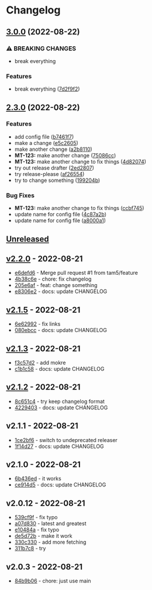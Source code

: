# Changelog

## [3.0.0](https://github.com/tam5/github-workflows-test/compare/v2.3.0...v3.0.0) (2022-08-22)


### ⚠ BREAKING CHANGES

* break everything

### Features

* break everything ([7d2f9f2](https://github.com/tam5/github-workflows-test/commit/7d2f9f2ce1e3d54cb8901c21cebb375fdcaafa65))

## [2.3.0](https://github.com/tam5/github-workflows-test/compare/v2.2.0...v2.3.0) (2022-08-22)


### Features

* add config file ([b7461f7](https://github.com/tam5/github-workflows-test/commit/b7461f76cf1b3df6a8c70c0e9f3053375bb96d19))
* make a change ([e5c2605](https://github.com/tam5/github-workflows-test/commit/e5c26053784614769a0867f36c5640c6098d4049))
* make another change ([a2b8110](https://github.com/tam5/github-workflows-test/commit/a2b811006da038afed9a89c19401e59ead2f3c08))
* **MT-123:** make another change ([75086cc](https://github.com/tam5/github-workflows-test/commit/75086ccdc1ff11c628368ab0bf3d0d18ba8e4bf1))
* **MT-123:** make another change to fix things ([4d82074](https://github.com/tam5/github-workflows-test/commit/4d82074da7c5bd6d4d804b3962024832697bb9bd))
* try out release drafter ([2ed2807](https://github.com/tam5/github-workflows-test/commit/2ed2807c548f22fe8020e7860c753643ce04b8d4))
* try release-please ([af26554](https://github.com/tam5/github-workflows-test/commit/af2655402443c78ab40a23dc6667b46c5f3d814b))
* try to change something ([199204b](https://github.com/tam5/github-workflows-test/commit/199204b3cf8fdc3c287cce7ca0bb609f1408e3a9))


### Bug Fixes

* **MT-123:** make another change to fix things ([ccbf745](https://github.com/tam5/github-workflows-test/commit/ccbf7450103e9b1e8544903f51ce104dd1e6387f))
* update name for config file ([4c87a2b](https://github.com/tam5/github-workflows-test/commit/4c87a2b04c12cd6c6b11290d007e1bc25cc26168))
* update name for config file ([a8000a1](https://github.com/tam5/github-workflows-test/commit/a8000a1500dc68f22af42b5eeae6b52248038616))

## [Unreleased](https://github.com/tam5/github-workflows-test/compare/v2.2.0...main)

## [v2.2.0](https://github.com/tam5/github-workflows-test/compare/v2.1.5...v2.2.0) - 2022-08-21

- [e6defd6](http://github.com/tam5/github-workflows-test/commit/e6defd69a41e89b7bb5e29cb013f631bee2fd3ee) - Merge pull request #1 from tam5/feature
- [4b38c6e](http://github.com/tam5/github-workflows-test/commit/4b38c6e112a1ea9ea12d91794857f0e03b717e9b) - chore: fix changelog
- [205e6af](http://github.com/tam5/github-workflows-test/commit/205e6af4c32c960d4320b10935ad2d74d76ba3b3) - feat: change something
- [e8306e2](http://github.com/tam5/github-workflows-test/commit/e8306e26e8df2ce26920ca6186aa13f6041cadf3) - docs: update CHANGELOG

## [v2.1.5](https://github.com/tam5/github-workflows-test/compare/v2.1.3...v2.1.5) - 2022-08-21

- [6e62992](http://github.com/tam5/github-workflows-test/commit/6e62992938dcc30cb2e706a14db93def0c192d44) - fix links
- [080ebcc](http://github.com/tam5/github-workflows-test/commit/080ebcc9e0f3e52db8ff2442e0db1892eb978499) - docs: update CHANGELOG

## [v2.1.3](https://github.com/tam5/github-workflows-test/compare/v2.1.2...v2.1.3) - 2022-08-21

- [f3c57d2](http://github.com/tam5/github-workflows-test/commit/f3c57d2e3ab1c4b9c6f7e0db7cb0782778de14cd) - add mokre
- [c1b1c58](http://github.com/tam5/github-workflows-test/commit/c1b1c5810cc99958930ea66e9be5ed621e33481b) - docs: update CHANGELOG

## [v2.1.2](https://github.com/tam5/github-workflows-test/compare/v2.1.1...v2.1.2) - 2022-08-21

- [8c651c4](http://github.com/tam5/github-workflows-test/commit/8c651c4a93e500cbf84a494b3851ad9c0d50de53) - try keep changelog format
- [4229403](http://github.com/tam5/github-workflows-test/commit/4229403224b20ae8c0c64915a7b566d490a0f165) - docs: update CHANGELOG

## v2.1.1 - 2022-08-21

- [1ce2bf6](http://github.com/tam5/github-workflows-test/commit/1ce2bf6ede76fb768edb368cb9de70c4596dbec6) - switch to undeprecated releaser
- [1f14d27](http://github.com/tam5/github-workflows-test/commit/1f14d27854cd31ae16e4034db47cc941260e2fcd) - docs: update CHANGELOG

## v2.1.0 - 2022-08-21

- [6b436ed](http://github.com/tam5/github-workflows-test/commit/6b436ed7be24d58e73312448f608ff97e8170d24) - it works
- [ce914d5](http://github.com/tam5/github-workflows-test/commit/ce914d549e85d4481f7243c3b2f1f70f12516ba3) - docs: update CHANGELOG

## v2.0.12 - 2022-08-21

- [539cf9f](http://github.com/tam5/github-workflows-test/commit/539cf9f9c8efdbcf0ca0b9cb04489f7e421ddfd1) - fix typo
- [a07d830](http://github.com/tam5/github-workflows-test/commit/a07d8302a0a1f6d008c846ab552fe01c4a24c89e) - latest and greatest
- [e10484a](http://github.com/tam5/github-workflows-test/commit/e10484a3b1543cfe41ca5e4e24d31b18a259ffb8) - fix typo
- [de5d72b](http://github.com/tam5/github-workflows-test/commit/de5d72b9b0cb8c16e2bde2613dab98c0f71ca534) - make it work
- [330c330](http://github.com/tam5/github-workflows-test/commit/330c330bc12281bc12f636d04563fc13d6da66c0) - add more fetching
- [311b7c8](http://github.com/tam5/github-workflows-test/commit/311b7c81ea915e8341786fe6dffaec08aa982f94) - try

## v2.0.3 - 2022-08-21

- [84b9b06](http://github.com/tam5/github-workflows-test/commit/84b9b060b00b3526de3678f137f9f7376acbc7c9) - chore: just use main
